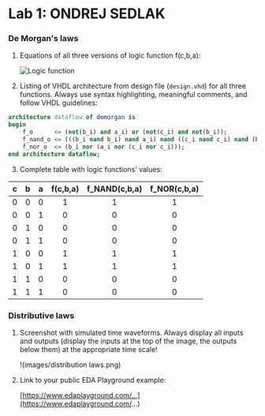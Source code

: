 # Lab 1: ONDREJ SEDLAK

### De Morgan's laws

1. Equations of all three versions of logic function f(c,b,a):

   ![Logic function](images/equations.png)

2. Listing of VHDL architecture from design file (`design.vhd`) for all three functions. Always use syntax highlighting, meaningful comments, and follow VHDL guidelines:

```vhdl
architecture dataflow of demorgan is
begin
    f_o      <= (not(b_i) and a_i) or (not(c_i) and not(b_i));
    f_nand_o <= (((b_i nand b_i) nand a_i) nand ((c_i nand c_i) nand (b_i nand b_i)));
    f_nor_o  <= (b_i nor (a_i nor (c_i nor c_i)));
end architecture dataflow;
```

3. Complete table with logic functions' values:

| **c** | **b** |**a** | **f(c,b,a)** | **f_NAND(c,b,a)** | **f_NOR(c,b,a)** |
| :-: | :-: | :-: | :-: | :-: | :-: |
| 0 | 0 | 0 | 1 | 1 | 1 |
| 0 | 0 | 1 | 0 | 0 | 0 |
| 0 | 1 | 0 | 0 | 0 | 0 |
| 0 | 1 | 1 | 0 | 0 | 0 |
| 1 | 0 | 0 | 1 | 1 | 1 |
| 1 | 0 | 1 | 1 | 1 | 1 |
| 1 | 1 | 0 | 0 | 0 | 0 |
| 1 | 1 | 1 | 0 | 0 | 0 |

### Distributive laws

1. Screenshot with simulated time waveforms. Always display all inputs and outputs (display the inputs at the top of the image, the outputs below them) at the appropriate time scale!

   !(images/distribution laws.png)

2. Link to your public EDA Playground example:

   [https://www.edaplayground.com/...](https://www.edaplayground.com/...)
